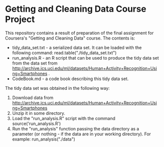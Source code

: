 # Getting and Cleaning Data Course Project
This repository contains a result of preparation of the final assignment for Coursera's "Getting and Cleaning Data" course. The contents is:

* tidy_data_set.txt - a serialized data set. It can be loaded with the following command:
    read.table("./tidy_data_set.txt")
* run_analysis.R - an R script that can be used to produce the tidy data set from the data set from http://archive.ics.uci.edu/ml/datasets/Human+Activity+Recognition+Using+Smartphones .
* CodeBook.md - a code book describing this tidy data set. 

The tidy data set was obtained in the following way:
1. Download data from http://archive.ics.uci.edu/ml/datasets/Human+Activity+Recognition+Using+Smartphones
2. Unzip it in some directory.
3. Load the "run_analysis.R" script with the command
    source('run_analysis.R')
4. Run the "run_analysis" function passing the data directory as a parameter (or nothing - if the data are in your working directory). For example:
    run_analysis("./data")